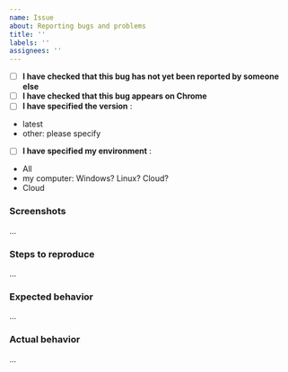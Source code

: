 ```yaml
---
name: Issue
about: Reporting bugs and problems
title: ''
labels: ''
assignees: ''
---
```


* [ ] **I have checked that this bug has not yet been reported by someone else**
* [ ] **I have checked that this bug appears on Chrome**
* [ ] **I have specified the version** :
- latest
- other: please specify
* [ ] **I have specified my environment** : 
- All
- my computer: Windows? Linux? Cloud?
- Cloud

### Screenshots

...

### Steps to reproduce

...

### Expected behavior

...

### Actual behavior

...